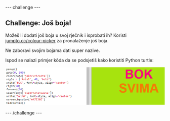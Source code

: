 \--- challenge \---

## Challenge: Još boja!

Možeš li dodati još boja u svoj rječnik i isprobati ih? Koristi <a href="http://jumpto.cc/colour-picker" target="_blank">jumpto.cc/colour-picker</a> za pronalaženje još boja.

Ne zaboravi svojim bojama dati super nazive.

Ispod se nalazi primjer kôda da se podsjetiš kako koristiti Python turtle:

![screenshot](images/colourful-challenge1.png)

\--- /challenge \---